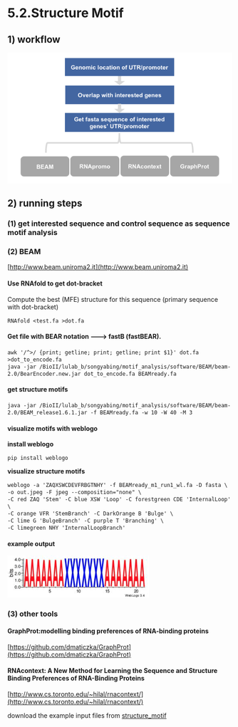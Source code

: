 # 5.2.Structure Motif

## 1\) workflow

![](../../.gitbook/assets/structure_motif.pipeline.png)

## 2\) running steps

### \(1\) get interested sequence and control sequence as sequence motif analysis

### \(2\) BEAM

[http://www.beam.uniroma2.it](http://www.beam.uniroma2.it)

#### Use RNAfold to get dot-bracket

Compute the best \(MFE\) structure for this sequence \(primary sequence with dot-bracket\)

```text
RNAfold <test.fa >dot.fa
```

#### Get file with BEAR notation ---&gt; fastB \(fastBEAR\).

```text
awk '/^>/ {print; getline; print; getline; print $1}' dot.fa >dot_to_encode.fa
java -jar /BioII/lulab_b/songyabing/motif_analysis/software/BEAM/beam-2.0/BearEncoder.new.jar dot_to_encode.fa BEAMready.fa
```

#### get structure motifs

```text
java -jar /BioII/lulab_b/songyabing/motif_analysis/software/BEAM/beam-2.0/BEAM_release1.6.1.jar -f BEAMready.fa -w 10 -W 40 -M 3
```

#### visualize motifs with weblogo

**install weblogo**

```text
pip install weblogo
```

**visualize structure motifs**

```text
weblogo -a 'ZAQXSWCDEVFRBGTNHY' -f BEAMready_m1_run1_wl.fa -D fasta \
-o out.jpeg -F jpeg --composition="none" \
-C red ZAQ 'Stem' -C blue XSW 'Loop' -C forestgreen CDE 'InternalLoop' \
-C orange VFR 'StemBranch' -C DarkOrange B 'Bulge' \
-C lime G 'BulgeBranch' -C purple T 'Branching' \
-C limegreen NHY 'InternalLoopBranch'
```

#### example output

![](../../.gitbook/assets/structure_motif.beam.png)


### \(3\) other tools

#### GraphProt:modelling binding preferences of RNA-binding proteins

[https://github.com/dmaticzka/GraphProt](https://github.com/dmaticzka/GraphProt)

#### RNAcontext: A New Method for Learning the Sequence and Structure Binding Preferences of RNA-Binding Proteins

[http://www.cs.toronto.edu/~hilal/rnacontext/](http://www.cs.toronto.edu/~hilal/rnacontext/)

download the example input files from [structure\_motif](https://github.com/YuminTHU/training_class/tree/master/files/structure_motif)


